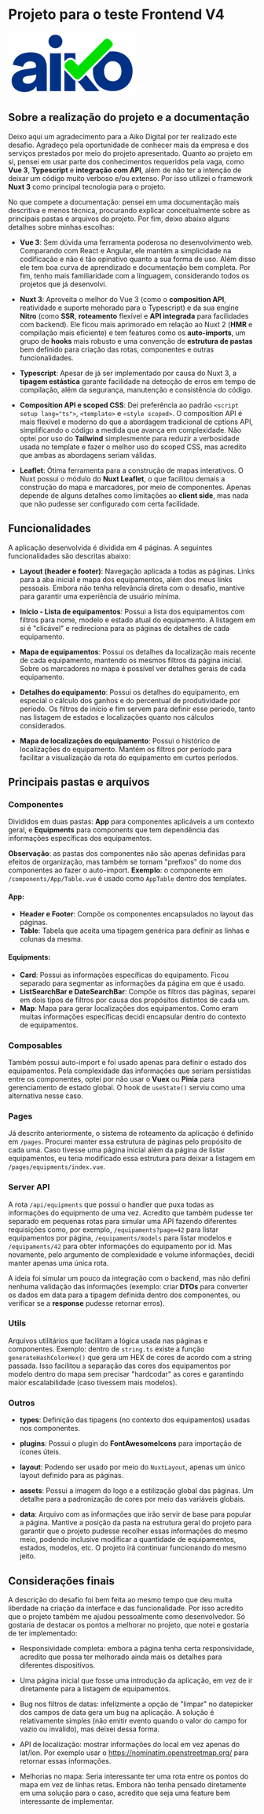 # Projeto para o teste Frontend V4

![Aiko](img/aiko.png)

## Sobre a realização do projeto e a documentação

Deixo aqui um agradecimento para a Aiko Digital por ter realizado este desafio. Agradeço pela oportunidade de conhecer mais da empresa e dos serviços prestados por meio do projeto apresentado. Quanto ao projeto em si, pensei em usar parte dos conhecimentos requeridos pela vaga, como **Vue 3**, **Typescript** e **integração com API**, além de não ter a intenção de deixar um código muito verboso e/ou extenso. Por isso utilizei o framework **Nuxt 3** como principal tecnologia para o projeto.

No que compete a documentação: pensei em uma documentação mais descritiva e menos técnica, procurando explicar conceitualmente sobre as principais pastas e arquivos do projeto. Por fim, deixo abaixo alguns detalhes sobre minhas escolhas:

* **Vue 3**: Sem dúvida uma ferramenta poderosa no desenvolvimento web. Comparando com React e Angular, ele mantém a simplicidade na codificação e não é tão opinativo quanto a sua forma de uso. Além disso ele tem boa curva de aprendizado e documentação bem completa. Por fim, tenho mais familiaridade com a linguagem, considerando todos os projetos que já desenvolvi.

* **Nuxt 3**: Aproveita o melhor do Vue 3 (como o **composition API**, reatividade e suporte mehorado para o Typescript) e da sua engine **Nitro** (como **SSR**, **roteamento** flexível e **API integrada** para facilidades com backend). Ele ficou mais aprimorado em relação ao Nuxt 2 (**HMR** e compilação mais eficiente) e tem features como os **auto-imports**, um grupo de **hooks** mais robusto e uma convenção de **estrutura de pastas** bem definido para criação das rotas, componentes e outras funcionalidades.

* **Typescript**: Apesar de já ser implementado por causa do Nuxt 3, a **tipagem estástica** garante facilidade na detecção de erros em tempo de compilação, além da segurança, manutenção e consistência do código.

* **Composition API e scoped CSS**: Dei preferência ao padrão `<script setup lang="ts">`, `<template>` e `<style scoped>`. O composition API é mais flexível e moderno do que a abordagem tradicional de cptions API, simplificando o código a medida que avança em complexidade. Não optei por uso do **Tailwind** simplesmente para reduzir a verbosidade usada no template e fazer o melhor uso do scoped CSS, mas acredito que ambas as abordagens seriam válidas.

* **Leaflet**: Ótima ferramenta para a construção de mapas interativos. O Nuxt possui o módulo do **Nuxt Leaflet**, o que facilitou demais a construção do mapa e marcadores, por meio de componentes. Apenas depende de alguns detalhes como limitações ao **client side**, mas nada que não pudesse ser configurado com certa facilidade.

## Funcionalidades

A aplicação desenvolvida é dividida em 4 páginas. A seguintes funcionalidades são descritas abaixo:

* **Layout (header e footer)**: Navegação aplicada a todas as páginas. Links para a aba inicial e mapa dos equipamentos, além dos meus links pessoais. Embora não tenha relevância direta com o desafio, mantive para garantir uma experiência de usuário mínima.

* **Início - Lista de equipamentos**: Possui a lista dos equipamentos com filtros para nome, modelo e estado atual do equipamento. A listagem em si é "clicável" e redireciona para as páginas de detalhes de cada equipamento.

* **Mapa de equipamentos**: Possui os detalhes da localização mais recente de cada equipamento, mantendo os mesmos filtros da página inicial. Sobre os marcadores no mapa é possível ver detalhes gerais de cada equipamento.

* **Detalhes do equipamento**: Possui os detalhes do equipamento, em especial o cálculo dos ganhos e do percentual de produtividade por período. Os filtros de início e fim servem para definir esse período, tanto nas listagem de estados e localizações quanto nos cálculos considerados.

* **Mapa de localizações do equipamento**: Possui o histórico de localizações do equipamento. Mantém os filtros por período para facilitar a visualização da rota do equipamento em curtos períodos.

## Principais pastas e arquivos

### Componentes

Divididos em duas pastas: **App** para componentes aplicáveis a um contexto geral, e **Equipments** para components que tem dependência das informações específicas dos equipamentos.

**Observação**: as pastas dos componentes não são apenas definidas para efeitos de organização, mas também se tornam "prefixos" do nome dos componentes ao fazer o auto-import. **Exemplo**: o componente em `/components/App/Table.vue` é usado como `AppTable` dentro dos templates.

#### App:

* **Header e Footer**: Compõe os componentes encapsulados no layout das páginas.
* **Table**: Tabela que aceita uma tipagem genérica para definir as linhas e colunas da mesma.

#### Equipments:

* **Card**: Possui as informações específicas do equipamento. Ficou separado para segmentar as informações da página em que é usado.
* **ListSearchBar e DateSearchBar**: Compõe os filtros das páginas, separei em dois tipos de filtros por causa dos propósitos distintos de cada um.
* **Map**: Mapa para gerar localizações dos equipamentos. Como eram muitas informações específicas decidi encapsular dentro do contexto de equipamentos.

### Composables

Também possui auto-import e foi usado apenas para definir o estado dos equipamentos. Pela complexidade das informações que seriam persistidas entre os componentes, optei por não usar o **Vuex** ou **Pinia** para gerenciamento de estado global. O hook de `useState()` serviu como uma alternativa nesse caso.

### Pages

Já descrito anteriormente, o sistema de roteamento da aplicação é definido em `/pages`. Procurei manter essa estrutura de páginas pelo propósito de cada uma. Caso tivesse uma página inicial além da página de listar equipamentos, eu teria modificado essa estrutura para deixar a listagem em `/pages/equipments/index.vue`.

### Server API

A rota `/api/equipments` que possui o handler que puxa todas as informações do equipmento de uma vez. Acredito que também pudesse ter separado em pequenas rotas para simular uma API fazendo diferentes requisições como, por exemplo, `/equipaments?page=42` para listar equipamentos por página, `/equipaments/models` para listar modelos e `/equipaments/42` para obter informações do equipamento por id. Mas novamente, pelo argumento de complexidade e volume informações, decidi manter apenas uma única rota.

A ideia foi simular um pouco da integração com o backend, mas não defini nenhuma validação das informações (exemplo: criar **DTOs** para converter os dados em data para a tipagem definida dentro dos componentes, ou verificar se a **response** pudesse retornar erros).

### Utils

Arquivos utilitários que facilitam a lógica usada nas páginas e componentes. Exemplo: dentro de `string.ts` existe a função `generateHashColorHex()` que gera um HEX de cores de acordo com a string passada. Isso facilitou a separação das cores dos equipamentos por modelo dentro do mapa sem precisar "hardcodar" as cores e garantindo maior escalabilidade (caso tivessem mais modelos).

### Outros

* **types**: Definição das tipagens (no contexto dos equipamentos) usadas nos componentes.

* **plugins**: Possui o plugin do **FontAwesomeIcons** para importação de ícones úteis.

* **layout**: Podendo ser usado por meio do `NuxtLayout`, apenas um único layout definido para as páginas.

* **assets**: Possui a imagem do logo e a estilização global das páginas. Um detalhe para a padronização de cores por meio das variáveis globais.

* **data**: Arquivo com as informações que irão servir de base para popular a página. Mantive a posição da pasta na estrutura geral do projeto para garantir que o projeto pudesse recolher essas informações do mesmo meio, podendo inclusive modificar a quantidade de equipamentos, estados, modelos, etc. O projeto irá continuar funcionando do mesmo jeito.

## Considerações finais

A descrição do desafio foi bem feita ao mesmo tempo que deu muita liberdade na criação da interface e das funcionalidade. Por isso acredito que o projeto também me ajudou pessoalmente como desenvolvedor. Só gostaria de destacar os pontos a melhorar no projeto, que notei e gostaria de ter implementado:

* Responsividade completa: embora a página tenha certa responsividade, acredito que possa ter melhorado ainda mais os detalhes para diferentes dispositivos.

* Uma página inicial que fosse uma introdução da aplicação, em vez de ir diretamente para a listagem de equipamentos.

* Bug nos filtros de datas: infelizmente a opção de "limpar" no datepicker dos campos de data gera um bug na aplicação. A solução é relativamente simples (não emitir evento quando o valor do campo for vazio ou inválido), mas deixei dessa forma.

* API de localização: mostrar informações do local em vez apenas do lat/lon. Por exemplo usar o https://nominatim.openstreetmap.org/ para retornar essas informações.

* Melhorias no mapa: Seria interessante ter uma rota entre os pontos do mapa em vez de linhas retas. Embora não tenha pensado diretamente em uma solução para o caso, acredito que seja uma feature bem interessante de implementar.
